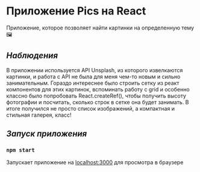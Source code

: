 # Приложение Pics на React

Приложение, которое позволяет найти картинки на определенную тему 🖼️

## *Наблюдения*

В приложении используется API Unsplash, из которого извелкаются картинки, и работа с API не была для меня чем-то 
новым и сильно занимательным. Гораздо интереснее было строить сетку из реакт компонентов для этих картинок, вспоминать
работу с grid и особенно классно было попробовать React.createRef(), чтобы получить высоту фотографии и посчитать, сколько 
строк в сетке она будет занимать. В итоге получился не просто список изображений, а компактная и стильная галерея, класс!

## *Запуск приложения*
### `npm start`
Запускает приложение на [localhost:3000](http://localhost:3000/) для просмотра в браузере
